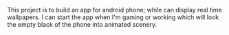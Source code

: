 This project is to build an app for android phone; while can display real time wallpapers. I can start the app when I'm gaming or working which will look the empty black of the phone into animated scenery.
